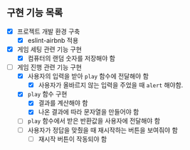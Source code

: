 ## 구현 기능 목록
- [x] 프로젝트 개발 환경 구축
  - [x] eslint-airbnb 적용
- [x] 게임 세팅 관련 기능 구현
  - [x] 컴퓨터의 랜덤 숫자를 저장해야 함
- [ ] 게임 진행 관련 기능 구현
  - [x] 사용자의 입력을 받아 `play` 함수에 전달해야 함
    - [x] 사용자가 올바르지 않는 입력을 주었을 때 `alert` 해야함.
  - [x] `play` 함수 구현
    - [x] 결과를 계산해야 함
    - [x] 나온 결과에 따라 문자열을 만들어야 함
  - [ ] `play` 함수에서 받은 반환값을 사용자에 전달해야 함
  - [ ] 사용자가 정답을 맞췄을 때 재시작하는 버튼을 보여줘야 함
    - [ ] 재시작 버튼이 작동되야 함
